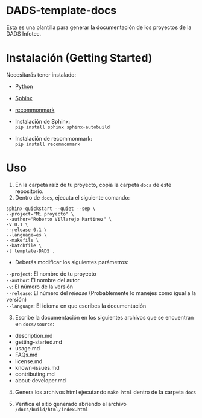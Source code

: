 # DADS-template-docs
Ésta es una plantilla para generar la documentación de los proyectos de la DADS Infotec.

# Instalación (Getting Started)
Necesitarás tener instalado:
- [Python](https://www.python.org/downloads/)
- [Sphinx](http://www.sphinx-doc.org)
- [recommonmark](https://github.com/rtfd/recommonmark)

- Instalación de Sphinx:  
  `pip install sphinx sphinx-autobuild`

- Instalación de recommonmark:  
  `pip install recommonmark`

# Uso

1. En la carpeta raíz de tu proyecto, copia la carpeta `docs` de este repositorio.
2. Dentro de `docs`, ejecuta el siguiente comando:
  ```
  sphinx-quickstart --quiet --sep \
  --project="Mi proyecto" \
  --author="Roberto Villarejo Martinez" \
  -v 0.1 \
  --release 0.1 \
  --language=es \
  --makefile \
  --batchfile \
  -t template-DADS .
  ```  

  - Deberás modificar los siguientes parámetros:

  `--project`: El nombre de tu proyecto  
  `--author`: El nombre del autor  
  `-v`: El número de la versión  
  `--release`: El número del _release_ (Probablemente lo manejes como igual a la versión)  
  `--language`: El idioma en que escribes la documentación  

3. Escribe la documentación en los siguientes archivos que se encuentran en `docs/source`:
  - description.md
  - getting-started.md
  - usage.md
  - FAQs.md
  - license.md
  - known-issues.md
  - contributing.md
  - about-developer.md

4. Genera los archivos html ejecutando `make html` dentro de la carpeta `docs`

5. Verifica el sitio generado abriendo el archivo `/docs/build/html/index.html`
